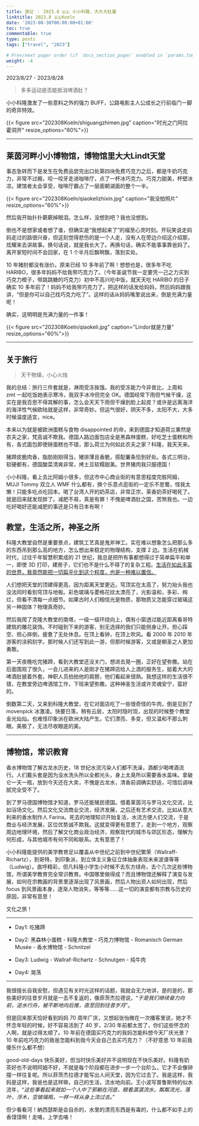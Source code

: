 ```yaml
---
title: 游记 ｜ 2023.8 🇩🇪 小小科隆，大大大肚量
linktitle: 2023.8 🇩🇪Koeln
date: '2023-08-30T00:00:00+01:00'
toc: true
commentable: true
type: posts
tags: ["travel", "2023"]

# Prev/next pager order (if `docs_section_pager` enabled in `params.toml`)
weight: -4
---
```


2023/8/27 - 2023/8/28

>  多多运动是否能抵消啤酒肚？

小小科隆激发了一些意料之外的强力 BUFF，公路电影主人公成长之行前临门一脚的奇异特效。

{{< figure src="202308Koeln/shiguangzhimen.jpg" caption="时光之门阿拉霍洞开" resize_options="60%">}}

---

## 莱茵河畔小小博物馆，博物馆里大大Lindt天堂

事态急转而下是发生在免费品尝完出口处第四块免费巧克力之后，都是牛奶巧克力，非常不过瘾，咬一咬牙走进咖啡厅，点了一杯冰巧克力。巧克力甜美，杯壁冰凉。建馆者太会享受，咖啡厅霸占了一层面朝湖面的整个一半。

{{< figure src="202308Koeln/qiaokelizhixin.jpg" caption="我没拍照片" resize_options="60%">}}

然后我开始扑扑簌簌掉眼泪。怎么样，没想到吧？我也没想到。

倒也不是想家或者想了谁，但确实是“我想起来了”的福至心灵时刻。开玩笑说走妈妈走过的路很兴奋，但这刻觉得悲伤的是一个人走，没有人在旁边介绍这介绍那，炫耀来去讲故事。换句话说，就是我长大了。再换句话，确实不能事事靠爸妈了。离开家短时间不会回家，在 1 个半月后飘啊飘，落到实处。

10 年猪肘都没有涨价。原来已经 10 多年前了啊！想想也是，很多年不吃 HARIBO，很多年妈妈不给我带巧克力了。（今年圣诞节我一定要凭一己之力买到巧克力橙子，带跳跳糖的巧克力）初中不高兴吃中饭，就天天吃 HARIBO 的日子确实 10 多年前了！妈妈不给我带巧克力了，把这样的话发给妈妈，然后妈妈跟我讲，“但是你可以自己找巧克力吃了”。这样的话从妈妈嘴里说出来，倒是充满力量呢！

确实，这明明是充满力量的一件事！

{{< figure src="202308Koeln/qiaokeli.jpg" caption="Lindor就是力量" resize_options="60%">}}

---

## 关于旅行

> 天干物燥，小心火烛

我的总结：旅行三件套就是，淋雨受冻挨饿。我的受冻能力今非昔比，上周和 zmt 一起吃饭她表示寒冷，我双手冰冷但完全 OK。德国经常下雨但气候干燥，这实在是我百思不得其解的事，怎么会天天下雨但干燥到脸上起皮？或许是远离海洋的海洋性气候欧陆就是这样，非常奇妙。但运气很好，阴天不多，太阳不大，大多时候温度适宜，nice。

本来以为就是被欧洲蛋糕与食物 disappointed 的命，来到德国才知道荷兰果然是农夫之家，梵高诚不欺我。德国人路边面包店全是黑森林蛋糕，好吃芝士蛋糕和所有，各式面包即使磅蛋糕也不错，那么荷兰为何如此农夫之家？科隆，我天天来。

猪蹄皮脆肉香，脂肪刚刚得当，猪排薄且香脆，搭配薯条恰到好处。各式三明治，软硬都有，德国酸菜清爽非常，烤土豆软糯甜美。世界猪肉我只服德国！

小小科隆，看上去比阿姆小很多，但这市中心商业街的有意思程度完胜阿姆，MUJI Tommy 双立人 WMF 什么都有，换个乐意点逛街的一定乐不思蜀，怪我太懒！只能多吃点吃回本。喝了台湾人开的奶茶店，非常正宗，茉香奶茶好喝死了。就是回来就发现胖了。减肥不易，真是有罪！不愧是啤酒肚之国，苦煞我也。一边吃好喝好还能减肥的事还是只有日本有啊！

## 教堂，生活之所，神圣之所

科隆大教堂自然是重要景点，建筑工艺真是鬼斧神工。实在难以想象怎么把那么多的东西吊到那么高的地方，怎么想出来稳定的物理结构，支撑 2 边。生活在机械时代，过往千年智慧积累成的 21 世纪，我总是把所有事都想得过于简单扁平和单一，即使 3D 打印，建房子，它们也不是什么不得了的复杂工程。<u>生活在如此丰富的世界，我竟然能把一切扁平化到这个程度，也是一种难以置信。</u>

人们想把天堂的顶建得更高，因为距离天堂更近。穹顶实在太高了，努力抬头我也没法同时看到穹顶与地板。彩色玻璃与菱格花纹太漂亮了，光影温和，多彩、绚烂，但看不清每一点细节。如果古时人们相信光是物质，那物质又怎能穿过玻璃这另一种固体？物理真奇妙。

然后我爬了克隆大教堂的南塔，一级一级环绕向上，偶有小窗透过能近距离看哥特建筑的雕花装饰。不时碰到下来的游客，别无选择的我们只能侧身让开。担心踩空、担心摔倒，疲惫了无处休息。在顶上看钟，在顶上吹风。看 2000 年 2010 年游客的涂鸦刻字。那时候人们还写到此一游，但那时候游客，又或是朝圣之人更加勇敢。

第一天夜晚吃完猪蹄，看到大教堂还没关门，想进去晃一圈，正好在望弥撒。站在后面围观了很久，一会儿进来的人是刚才在猪蹄店给人上酒的服务生，挺着大大的啤酒肚披着外套。神职人员拍拍他的肩膀，他们看起来很熟。我想这样的生活很不错，在教堂旁边啤酒馆工作，下班来望弥撒。这种神圣生活或许灵魂安宁，蛮好的。

倒数第二天，又来到科隆大教堂，在它对面店吃了一些很奇怪的牛肉，倒是见到了 movenpick 冰激凌。快要日落，稍有云层，太阳时隐时现，出现的时候整个教堂金光灿灿。也难怪印象派在欧洲大陆产生。它们漂亮、多变，但又温和不那么刺眼。美极了，无法尽收眼底的美。

---

## 博物馆，常识教育

香水博物馆了解古龙水历史，18 世纪水流污染人们都不洗澡，酒都少喝啤酒流行。人们戴头套是因为没水洗头所以全都光头，身上太臭所以需要香水盖味。拿破仑一天一瓶，放到今天还在大卖，不愧是古龙水，清香前调确实舒适，可惜后调味腻完全受不了。

到了罗马德国博物馆才知道，罗马还能殖民德国。借着莱茵河与罗马文化交流，比如浴场文化。然后文化交流商业交流，经济发展，之后还有艺术交流，比如从意大利来的香水制作人 Farina。死去的地理知识开始复活，水流方便人们交流，于是商业与经济发展，区位优势诚不欺我。这就变得更有意思了，走到一个地方，观察周边地理环境，然后了解文化商业政治经济，观察现代的城市与郊区形态，理解为何形成，与其他城市有何不同和联系。太有意思了！

小小科隆能提供的美学教育足以覆盖从中世纪之前到中世纪繁荣（Wallraff-Richartz），到哥特，到印象派，到立体主义象征立体抽象表现未来波谱等等（Ludwig）。直呼精彩，但凡科隆小学生小时候不去东方绿舟，去个几次这些博物馆，所谓美学教育完全常识教育。中国哪里做得成？而且博物馆还解释了演变与发展，如何在宗教画的背景里逐渐出现了风景画，然后人物出资人如何出现，然后 focus 到风景画本身，逐渐人物消失，等等等……这一切的演变都有宗教与历史的原因，非常有意思！

文化之旅！

---

* Day1: 吃猪蹄

* Day2: 黑森林小蛋糕 - 科隆大教堂 - 巧克力博物馆 - Romanisch German Musée - 香水博物馆 - Schnitzel
* Day3: Ludwig - Wallraf-Richartz - Schnutgen - 炖牛肉
* Day4: 晃荡

---

我很擅长自我安慰，但遇见有关时光这样的话题，我就会无力地讲，是的是的，那些美好的往昔岁月就是一去不复返的，像菲茨杰拉德说，“*于是我们继续奋力向前，逆水行舟，被不断地向后推，直至回到往昔岁月*”。

但是回来那天恰好看到妈妈 70 周年厂庆，又想起张怡微在一次播客里说，她才不怀念年轻的时候，好不容易活到了 40 岁，2/30 年前都太苦了，你们这些怀念的人啊，就是过得太顺了。10 年前在德国买巧克力的我妈怎能料想今天厂庆光景？10 年前吃巧克力的我爸怎能料到我今天会自己去买巧克力？（不好意思 10 年前我傻乐什么都不想）

good-old-days 快乐美好，但当时快乐美好并不说明现在不快乐美好。科隆有奶茶好也不说明阿姆不好，不就是每个阶段都在进步一步一个台阶么，它才不会像钟摆一样往复呢。所以菲茨杰拉德才能写出人间天堂，因为它过去了。我是这样，我妈是这样，我爸也是这样嘛，自己的生活，流水地向前。王小波写普鲁斯特的似水流年，“*这些事看起来就如一个人中了邪躺在河底，眼看潺潺流水，粼粼流光，落叶，浮木，空玻璃瓶，一样一样从身上流过去。*” 

但少看看河！納西瑟斯是会自杀的，水里的漂亮东西是有毒的，什么都不如手上的香馍馍啊！走咯，上学去咯！
